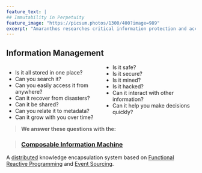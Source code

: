 ```yaml
---
feature_text: |
## Immutability in Perpetuity
feature_image: "https://picsum.photos/1300/400?image=989"
excerpt: "Amaranthos researches critical information protection and access"
---
```

## Information Management

<div style="column-count: 2"> 
  <ul>
    <li>Is it all stored in one place?</li>
    <li>Can you search it?</li>
    <li>Can you easily access it from anywhere?</li>
    <li>Can it recover from disasters?</li>
    <li>Can it be shared?</li>
    <li>Can you relate it to metadata?</li>
    <li>Can it grow with you over time?</li>
    <li>Is it safe?</li>
    <li>Is it secure?</li>
    <li>Is it mined?</li>
    <li>Is it hacked?</li>
    <li>Can it interact with other information?</li>
    <li>Can it help you make decisions quickly?</li>
  </ul>
</div>

> **We answer these questions with the:**

> ### [Composable Information Machine](/composable)

A [distributed](https://www.splunk.com/en_us/data-insider/what-are-distributed-systems.html) knowledge encapsulation system based on [Functional Reactive Programming](https://codedocs.org/what-is/functional-reactive-programming) and [Event Sourcing](https://www.eventstore.com/blog/what-is-event-sourcing).
